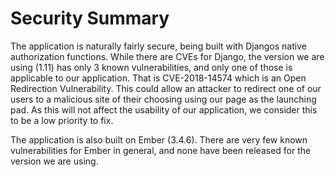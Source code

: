 # Security Summary

The application is naturally fairly secure, being built with Djangos native authorization functions. While there are CVEs for Django, 
the version we are using (1.11) has only 3 known vulnerabilities, and only one of those is applicable to our application. That is 
CVE-2018-14574 which is an Open Redirection Vulnerability. This could allow an attacker to redirect one of our users to a malicious site 
of their choosing using our page as the launching pad. As this will not affect the usability of our application, we consider this to be a 
low priority to fix.

The application is also built on Ember (3.4.6). There are very few known vulnerabilities for Ember in general, and none have been 
released for the version we are using.
